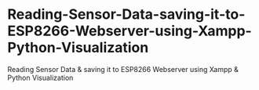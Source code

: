 # Reading-Sensor-Data-saving-it-to-ESP8266-Webserver-using-Xampp-Python-Visualization
Reading Sensor Data &amp; saving it to ESP8266 Webserver using Xampp &amp; Python Visualization
